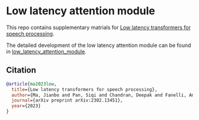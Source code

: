 # Low latency attention module

This repo contains supplementary matrials for [Low latency transformers for speech processing](https://arxiv.org/abs/2302.13451).

The detailed development of the low latency attention module can be found in [low_latency_attention_module](doc/low_latency_attention_module.pdf).

## Citation

```BibTeX
@article{ma2023low,
  title={Low latency transformers for speech processing},
  author={Ma, Jianbo and Pan, Siqi and Chandran, Deepak and Fanelli, Andrea and Cartwright, Richard},
  journal={arXiv preprint arXiv:2302.13451},
  year={2023}
}
```